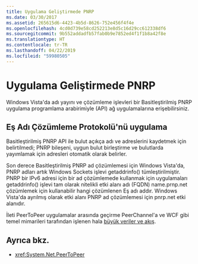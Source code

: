 ```yaml
---
title: Uygulama Geliştirmede PNRP
ms.date: 03/30/2017
ms.assetid: 265615d6-4423-4b5d-8626-752e456f4f4e
ms.openlocfilehash: 4cd0d739e58cd252213e8d5c16d29cc612338df6
ms.sourcegitcommit: 9b552addadfb57fab0b9e7852ed4f1f1b8a42f8e
ms.translationtype: HT
ms.contentlocale: tr-TR
ms.lasthandoff: 04/22/2019
ms.locfileid: "59980505"
---
```

# <a name="pnrp-in-application-development"></a>Uygulama Geliştirmede PNRP
Windows Vista'da adı yayını ve çözümleme işlevleri bir Basitleştirilmiş PNRP uygulama programlama arabirimiyle (API) ağ uygulamalarına erişebilirsiniz.  
  
## <a name="implementing-the-peer-name-resolution-protocol"></a>Eş Adı Çözümleme Protokolü'nü uygulama  
 Basitleştirilmiş PNRP API ile bulut açıkça adı ve adreslerini kaydetmek için belirtilmedi; PNRP bileşeni, uygun bulut birleştirme ve bulutlarda yayımlamak için adresleri otomatik olarak belirler.  
  
 Son derece Basitleştirilmiş PNRP ad çözümlemesi için Windows Vista'da, PNRP adları artık Windows Sockets işlevi getaddrinfo() tümleştirilmiştir. PNRP bir IPv6 adresi için bir ad çözümlemede kullanmak için uygulamaları getaddrinfo() işlevi tam olarak nitelikli etki alanı adı (FQDN) name.prnp.net çözümlemek için kullanabilir hangi çözümlenen Eş adı addır. Windows Vista'da ayrılmış olarak etki alanı PNRP ad çözümlemesi için pnrp.net etki alanıdır.  
  
 İleti PeerToPeer uygulamalar arasında geçirme PeerChannel'a ve WCF gibi temel mimarileri tarafından işlenen hala [büyük veriler ve akış](https://go.microsoft.com/fwlink/?LinkID=179652).  
  
## <a name="see-also"></a>Ayrıca bkz.

- <xref:System.Net.PeerToPeer>
